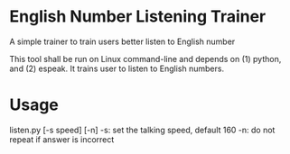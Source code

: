 English Number Listening Trainer
============================

A simple trainer to train users better listen to English number

This tool shall be run on Linux command-line and depends on (1) python, and (2) espeak. 
It trains user to listen to English numbers.

Usage
============================

listen.py [-s speed] [-n]
   -s: set the talking speed, default 160
   -n: do not repeat if answer is incorrect


